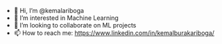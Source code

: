 - 👋 Hi, I’m @kemalariboga
- 👀 I’m interested in Machine Learning
- 💞️ I’m looking to collaborate on ML projects
- 📫 How to reach me: https://www.linkedin.com/in/kemalburakariboga/

<!---
kemalariboga/kemalariboga is a ✨ special ✨ repository because its `README.md` (this file) appears on your GitHub profile.
You can click the Preview link to take a look at your changes.
--->
